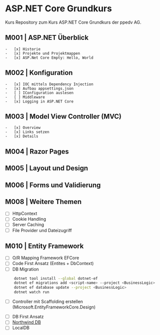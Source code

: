 # ASP.NET Core Grundkurs

Kurs Repository zum Kurs ASP.NET Core Grundkurs der ppedv AG.

## M001 | ASP.NET Überblick

	-   [x] Historie
	-   [x] Projekte und Projektmappen
	-   [x] ASP.Net Core Empty: Hello, World

## M002 | Konfiguration

	-   [x] IOC mittels Dependency Injection
	-   [x] Aufbau appsettings.json
	-   [ ] IConfiguration auslesen
	-   [ ] Middleware
	-   [x] Logging in ASP.NET Core

## M003 | Model View Controller (MVC)

	-	[x] Overview
	-	[x] Links setzen
	-	[x] Details

## M004 | Razor Pages

## M005 | Layout und Design

## M006 | Forms und Validierung

## M008 | Weitere Themen

-   [ ] HttpContext
-   [ ] Cookie Handling
-   [ ] Server Caching
-   [ ] File Provider und Dateizugriff

## M010 | Entity Framework

<!--
    - Microsoft.EntityFrameworkCore.SqlServer
    - Microsoft.EntityFrameworkCore.Tools
-->

-   [ ] O/R Mapping Framework EFCore
-   [ ] Code First Ansatz (Entites + DbContext)
-   [ ] DB Migration

```bash
	dotnet tool install --global dotnet-ef
	dotnet ef migrations add <script-name> --project <BusinessLogic>
	dotnet ef database update --project <BusinessLogic>
	dotnet watch run
```

-   [ ] Controller mit Scaffolding erstellen (Microsoft.EntityFrameworkCore.Design)
<!--
	```bash
	dotnet tool install -g dotnet-aspnet-codegenerator

	dotnet-aspnet-codegenerator controller -name YourModelController -m YourModel -dc NorthwindDbContext -outDir Controllers -udl
	```
-->

-   [ ] DB First Ansatz
-   [ ] [Northwind DB](https://github.com/microsoft/sql-server-samples/blob/master/samples/databases/northwind-pubs/instnwnd.sql)
-   [ ] LocalDB

<!--
	```bash
		SqlLocalDB create <InstanceName>
		SqlLocalDB start <InstanceName>
		SqlLocalDB info <InstanceName>

		-- Datenbank erstellen
		sqlcmd -S "(localdb)\mssqllocaldb" -Q "CREATE DATABASE NORTHWND;"

		-- Script ausführen
		sqlcmd -S "(localdb)\mssqllocaldb" -d NORTHWND -i instnwnd.sql

		-- Ausführung überprüfen
		sqlcmd -S "(localdb)\mssqllocaldb" -d NORTHWND -Q "SELECT * FROM sys.tables;"
	```
-->
